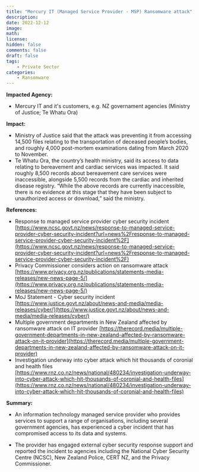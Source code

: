 ```yaml
---
title: "Mercury IT (Managed Service Provider - MSP) Ransomware attack"
description: 
date: 2022-12-12
image: 
math: 
license: 
hidden: false
comments: false
draft: false
tags: 
    - Private Sector
categories:
    - Ransomware
---
```

**Impacted Agency:**
* Mercury IT and it's customers, e.g. NZ governament agencies (Ministry of Justice; Te Whatu Ora)

**Impact:**
* Ministry of Justice said that the attack was preventing it from accessing 14,500 files relating to the transportation of deceased people’s bodies, and roughly 4,000 post-mortem examinations dating from March 2020 to November.
* Te Whatu Ora, the country’s health ministry, said its access to data relating to bereavement and cardiac services was impacted. It said roughly 8,500 records about bereavement care services were inaccessible, alongside 5,500 records from the cardiac and inherited disease registry.
“While the above records are currently inaccessible, there is no evidence at this stage that they have been subject to unauthorized access or download,” said the ministry.

**References:**
* Response to managed service provider cyber security incident [https://www.ncsc.govt.nz/news/response-to-managed-service-provider-cyber-security-incident?url=news%2Fresponse-to-managed-service-provider-cyber-security-incident%2F](https://www.ncsc.govt.nz/news/response-to-managed-service-provider-cyber-security-incident?url=news%2Fresponse-to-managed-service-provider-cyber-security-incident%2F)
* Privacy Commissioner considers action on ransomware attack [https://www.privacy.org.nz/publications/statements-media-releases/new-news-page-5/](https://www.privacy.org.nz/publications/statements-media-releases/new-news-page-5/)
* MoJ Statement - Cyber security incident [https://www.justice.govt.nz/about/news-and-media/media-releases/cyber/](https://www.justice.govt.nz/about/news-and-media/media-releases/cyber/)
* Multiple government departments in New Zealand affected by ransomware attack on IT provider [https://therecord.media/multiple-government-departments-in-new-zealand-affected-by-ransomware-attack-on-it-provider](https://therecord.media/multiple-government-departments-in-new-zealand-affected-by-ransomware-attack-on-it-provider)
* Investigation underway into cyber attack which hit thousands of coronial and health files [https://www.rnz.co.nz/news/national/480234/investigation-underway-into-cyber-attack-which-hit-thousands-of-coronial-and-health-files](https://www.rnz.co.nz/news/national/480234/investigation-underway-into-cyber-attack-which-hit-thousands-of-coronial-and-health-files)

**Summary:**
* An information technology managed service provider who provides services to support a range of organisations, including several government agencies, has experienced a cyber incident that has compromised access to its data and systems.

* The provider has engaged external cyber security response support and reported the incident to agencies including the National Cyber Security Centre (NCSC), New Zealand Police, CERT NZ, and the Privacy Commissioner.